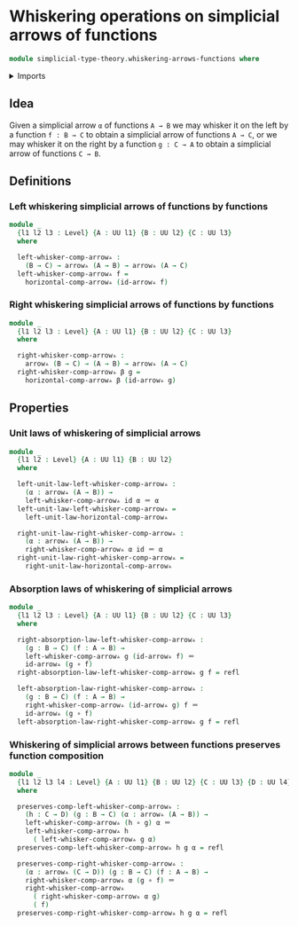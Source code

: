 # Whiskering operations on simplicial arrows of functions

```agda
module simplicial-type-theory.whiskering-arrows-functions where
```

<details><summary>Imports</summary>

```agda
open import foundation.action-on-identifications-functions
open import foundation.cartesian-product-types
open import foundation.dependent-pair-types
open import foundation.equality-cartesian-product-types
open import foundation.equality-dependent-pair-types
open import foundation.equivalences
open import foundation.function-extensionality
open import foundation.function-types
open import foundation.functoriality-cartesian-product-types
open import foundation.functoriality-dependent-pair-types
open import foundation.homotopies
open import foundation.identity-types
open import foundation.retractions
open import foundation.sections
open import foundation.type-arithmetic-dependent-function-types
open import foundation.type-theoretic-principle-of-choice
open import foundation.universe-levels

open import orthogonal-factorization-systems.extensions-maps

open import simplicial-type-theory.arrows
open import simplicial-type-theory.directed-edges
open import simplicial-type-theory.directed-interval-type
open import simplicial-type-theory.horizontal-composition-arrows-functions
```

</details>

## Idea

Given a simplicial arrow `α` of functions `A → B` we may whisker it on the left
by a function `f : B → C` to obtain a simplicial arrow of functions `A → C`, or
we may whisker it on the right by a function `g : C → A` to obtain a simplicial
arrow of functions `C → B`.

## Definitions

### Left whiskering simplicial arrows of functions by functions

```agda
module _
  {l1 l2 l3 : Level} {A : UU l1} {B : UU l2} {C : UU l3}
  where

  left-whisker-comp-arrow▵ :
    (B → C) → arrow▵ (A → B) → arrow▵ (A → C)
  left-whisker-comp-arrow▵ f =
    horizontal-comp-arrow▵ (id-arrow▵ f)
```

### Right whiskering simplicial arrows of functions by functions

```agda
module _
  {l1 l2 l3 : Level} {A : UU l1} {B : UU l2} {C : UU l3}
  where

  right-whisker-comp-arrow▵ :
    arrow▵ (B → C) → (A → B) → arrow▵ (A → C)
  right-whisker-comp-arrow▵ β g =
    horizontal-comp-arrow▵ β (id-arrow▵ g)
```

## Properties

### Unit laws of whiskering of simplicial arrows

```agda
module _
  {l1 l2 : Level} {A : UU l1} {B : UU l2}
  where

  left-unit-law-left-whisker-comp-arrow▵ :
    (α : arrow▵ (A → B)) →
    left-whisker-comp-arrow▵ id α ＝ α
  left-unit-law-left-whisker-comp-arrow▵ =
    left-unit-law-horizontal-comp-arrow▵

  right-unit-law-right-whisker-comp-arrow▵ :
    (α : arrow▵ (A → B)) →
    right-whisker-comp-arrow▵ α id ＝ α
  right-unit-law-right-whisker-comp-arrow▵ =
    right-unit-law-horizontal-comp-arrow▵
```

### Absorption laws of whiskering of simplicial arrows

```agda
module _
  {l1 l2 l3 : Level} {A : UU l1} {B : UU l2} {C : UU l3}
  where

  right-absorption-law-left-whisker-comp-arrow▵ :
    (g : B → C) (f : A → B) →
    left-whisker-comp-arrow▵ g (id-arrow▵ f) ＝
    id-arrow▵ (g ∘ f)
  right-absorption-law-left-whisker-comp-arrow▵ g f = refl

  left-absorption-law-right-whisker-comp-arrow▵ :
    (g : B → C) (f : A → B) →
    right-whisker-comp-arrow▵ (id-arrow▵ g) f ＝
    id-arrow▵ (g ∘ f)
  left-absorption-law-right-whisker-comp-arrow▵ g f = refl
```

### Whiskering of simplicial arrows between functions preserves function composition

```agda
module _
  {l1 l2 l3 l4 : Level} {A : UU l1} {B : UU l2} {C : UU l3} {D : UU l4}
  where

  preserves-comp-left-whisker-comp-arrow▵ :
    (h : C → D) (g : B → C) (α : arrow▵ (A → B)) →
    left-whisker-comp-arrow▵ (h ∘ g) α ＝
    left-whisker-comp-arrow▵ h
      ( left-whisker-comp-arrow▵ g α)
  preserves-comp-left-whisker-comp-arrow▵ h g α = refl

  preserves-comp-right-whisker-comp-arrow▵ :
    (α : arrow▵ (C → D)) (g : B → C) (f : A → B) →
    right-whisker-comp-arrow▵ α (g ∘ f) ＝
    right-whisker-comp-arrow▵
      ( right-whisker-comp-arrow▵ α g)
      ( f)
  preserves-comp-right-whisker-comp-arrow▵ h g α = refl
```

